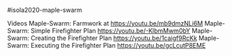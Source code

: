 #isola2020-maple-swarm

Videos 
Maple-Swarm: Farmwork at https://youtu.be/mb9dmzNLi6M
Maple-Swarm: Simple Firefighter Plan https://youtu.be/-KlbmMwm0bY
Maple-Swarm: Creating the Firefighter Plan https://youtu.be/1caigf9RcKk
Maple-Swarm: Executing the Firefighter Plan https://youtu.be/gcLcutP8EME

